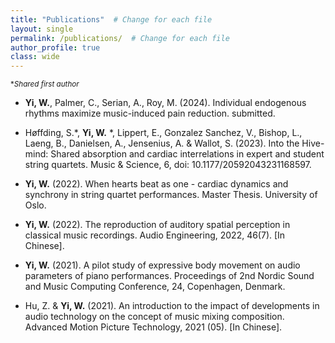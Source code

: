 ```yaml
---
title: "Publications"  # Change for each file
layout: single
permalink: /publications/  # Change for each file
author_profile: true
class: wide
---
```


 <sup>**Shared first author*</sup> 
- **Yi, W.**, Palmer, C., Serian, A., Roy, M. (2024). Individual endogenous rhythms maximize music-induced pain reduction. submitted.

- Høffding, S.*, **Yi, W.** *, Lippert, E., Gonzalez Sanchez, V., Bishop, L., Laeng, B., Danielsen, A.,
Jensenius, A. & Wallot, S. (2023). Into the Hive-mind: Shared absorption and cardiac interrelations in expert and student string quartets. Music & Science, 6, doi: 10.1177/20592043231168597.

- **Yi, W.** (2022). When hearts beat as one - cardiac dynamics and synchrony in string quartet performances. Master Thesis. University of Oslo.
  
- **Yi, W.** (2022). The reproduction of auditory spatial perception in classical music recordings. Audio Engineering, 2022, 46(7). [In Chinese].

- **Yi, W.** (2021). A pilot study of expressive body movement on audio parameters of piano performances. Proceedings of 2nd Nordic Sound and Music Computing Conference, 24, Copenhagen, Denmark.

- Hu, Z. & **Yi, W.** (2021). An introduction to the impact of developments in audio technology on the concept of music mixing composition. Advanced Motion Picture Technology, 2021 (05). [In Chinese].

